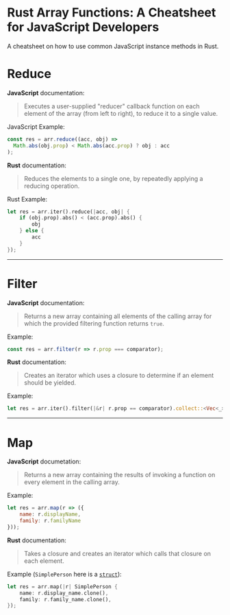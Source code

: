 # Rust Array Functions: A Cheatsheet for JavaScript Developers
A cheatsheet on how to use common JavaScript instance methods in Rust.

# Reduce

**JavaScript** documentation:

> Executes a user-supplied "reducer" callback function on each element of the array (from left to right), to reduce it to a single value.
> 

JavaScript Example:

```jsx
const res = arr.reduce((acc, obj) =>
  Math.abs(obj.prop) < Math.abs(acc.prop) ? obj : acc
);
```

**Rust** documentation:

> Reduces the elements to a single one, by repeatedly applying a reducing operation.
> 

Rust Example:

```rust
let res = arr.iter().reduce(|acc, obj| {
    if (obj.prop).abs() < (acc.prop).abs() {
        obj
    } else {
        acc
    }
});
```

---

# Filter

**JavaScript** documentation:

> Returns a new array containing all elements of the calling array for which the provided filtering function returns `true`.
> 

Example:

```jsx
const res = arr.filter(r => r.prop === comparator);
```

**Rust** documentation:

> Creates an iterator which uses a closure to determine if an element should be yielded.
> 

Example:

```rust
let res = arr.iter().filter(|&r| r.prop == comparator).collect::<Vec<_>>();
```

---

# Map

**JavaScript** documetation:

> Returns a new array containing the results of invoking a function on every element in the calling array.
> 

Example:

```jsx
let res = arr.map(r => ({
    name: r.displayName,
    family: r.familyName
}));
```

**Rust** documentation:

> Takes a closure and creates an iterator which calls that closure on each element.
> 

Example (`SimplePerson` here is a [`struct`](https://doc.rust-lang.org/book/ch05-01-defining-structs.html)):

```rust
let res = arr.map(|r| SimplePerson {
    name: r.display_name.clone(),
    family: r.family_name.clone(),
});
```
